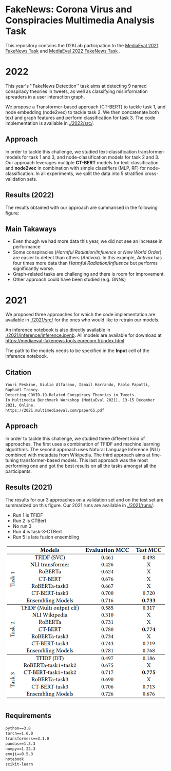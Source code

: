 # FakeNews: Corona Virus and Conspiracies Multimedia Analysis Task

This repository contains the D2KLab participation to the [MediaEval 2021 FakeNews Task](https://multimediaeval.github.io/editions/2021/tasks/fakenews/) and [MediaEval 2022 FakeNews Task](https://multimediaeval.github.io/editions/2022/tasks/fakenews/) .

# 2022
This year's ''FakeNews Detection'' task aims at detecting 9 named conspiracy theories in tweets, as well as classifying misinformation spreaders in a user interaction graph.

We propose a Transformer-based approach (CT-BERT) to tackle task 1, and node embedding (node2vec) to tackle task 2. We then concatenate both text and graph features and perform classification for task 3. The code implementation is available in [./2022/src/](./2022/src/).

## Approach

In order to tackle this challenge, we studied text-classification transformer-models for task 1 and 3, and node-classification models for task 2 and 3. Our approach leverages multiple **CT-BERT** models for text-classification and **node2vec** in combination with simple classifiers (MLP, RF) for node-classification. In all experiments, we split the data into 5 stratified cross-validation sets.

## Results (2022)
The results obtained with our approach are summarised in the following figure:


## Main Takaways
 - Even though we had more data this year, we did not see an increase in performance
 - Some conspiracies (*Harmful Radiation/Influence* or *New World Order*) are easier to detect than others (*Antivax*). In this example, *Antivax* has four times more data than *Harmful Radiation/Influence* but performs significantly worse.
 - Graph-related tasks are challenging and there is room for improvement.
 - Other approach could have been studied (e.g. GNNs)



# 2021
We proposed three approaches for which the code implementation are available in [./2021/src/](./2021/src/) for the ones who would like to retrain our models.

An inference notebook is also directly available in [./2021/inference/inference.ipynb](./2021/inference/inference.ipynb). All models are available for download at https://mediaeval-fakenews.tools.eurecom.fr/index.html

The path to the models needs to be specified in the **Input** cell of the inference notebook.

## Citation
```
Youri Peskine, Giulio Alfarano, Ismail Harrando, Paolo Papotti, Raphaël Troncy.
Detecting COVID-19-Related Conspiracy Theories in Tweets.
In Multimedia Benchmark Workshop (MediaEval 2021), 13-15 December 2021, Online.
https://2021.multimediaeval.com/paper65.pdf
```

## Approach

In order to tackle this challenge, we studied three different kind of approaches. The first uses a combination of TFIDF and machine learning algorithms. The second approach uses Natural Language Inference (NLI) combined with metadata from Wikipedia. The third approach aims at fine-tuning transformer-based models.
This last approach was the most performing one and got the best results on all the tasks amongst all the participants.



## Results (2021)
The results for our 3 approaches on a validation set and on the test set are summarized on this figure.
Our 2021 runs are available in [./2021/runs/](./2021/runs/).
 - Run 1 is TFIDF
 - Run 2 is CTBert
 - No run 3
 - Run 4 is task-3-CTBert
 - Run 5 is late fusion ensembling

![plot](./results.png)

## Requirements
```
python==3.8
torch==1.6.0
transformers==3.1.0
pandas==1.3.3
numpy==1.22.3
emoji==0.5.3
notebook
scikit-learn
```
